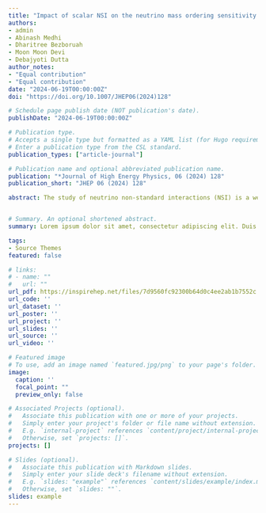 ```yaml
---
title: "Impact of scalar NSI on the neutrino mass ordering sensitivity at DUNE, HK and KNO"
authors:
- admin
- Abinash Medhi
- Dharitree Bezboruah
- Moon Moon Devi
- Debajyoti Dutta
author_notes:
- "Equal contribution"
- "Equal contribution"
date: "2024-06-19T00:00:00Z"
doi: "https://doi.org/10.1007/JHEP06(2024)128"

# Schedule page publish date (NOT publication's date).
publishDate: "2024-06-19T00:00:00Z"

# Publication type.
# Accepts a single type but formatted as a YAML list (for Hugo requirements).
# Enter a publication type from the CSL standard.
publication_types: ["article-journal"]

# Publication name and optional abbreviated publication name.
publication: "*Journal of High Energy Physics, 06 (2024) 128"
publication_short: "JHEP 06 (2024) 128"

abstract: The study of neutrino non-standard interactions (NSI) is a well-motivated phenomenological scenario to explore new physics beyond the Standard Model. The possible scalar coupling of neutrinos (ν) with matter is one of such new physics scenarios that appears as a sub-dominant effect that can impact the ν-oscillations in matter. The presence of scalar NSI introduces an additional contribution directly to the ν-mass matrix in the interaction Hamiltonian and subsequently to the ν-oscillations. This indicates that scalar NSI may have a significant impact on measurements related to ν-oscillations e.g. leptonic CP phase octant and neutrino mass ordering (MO). The linear scaling of the effects of scalar NSI with matter density also motivates its exploration in long-baseline (LBL) experiments. In this paper, we study the impact of a scalar-mediated NSI on the MO sensitivity of DUNE, HK and HK+KNO, which are upcoming LBL experiments. We study the impact on MO sensitivities at these experiments assuming that scalar NSI parameters are present in nature and is known from other non-LBL experiments. We observe that the presence of diagonal scalar NSI elements can significantly affect the ν-mass ordering sensitivities. We then also combine the data from DUNE with HK and HK+KNO to explore possible synergy among these experiments in a wider parameter space. We also observe a significant enhancement in the MO sensitivities for the combined analysis.


# Summary. An optional shortened abstract.
summary: Lorem ipsum dolor sit amet, consectetur adipiscing elit. Duis posuere tellus ac convallis placerat. Proin tincidunt magna sed ex sollicitudin condimentum.

tags:
- Source Themes
featured: false

# links:
# - name: ""
#   url: ""
url_pdf: https://inspirehep.net/files/7d9560fc92300b64d0c4ee2ab1b7552c
url_code: ''
url_dataset: ''
url_poster: ''
url_project: ''
url_slides: ''
url_source: ''
url_video: ''

# Featured image
# To use, add an image named `featured.jpg/png` to your page's folder. 
image:
  caption: ''
  focal_point: ""
  preview_only: false

# Associated Projects (optional).
#   Associate this publication with one or more of your projects.
#   Simply enter your project's folder or file name without extension.
#   E.g. `internal-project` references `content/project/internal-project/index.md`.
#   Otherwise, set `projects: []`.
projects: []

# Slides (optional).
#   Associate this publication with Markdown slides.
#   Simply enter your slide deck's filename without extension.
#   E.g. `slides: "example"` references `content/slides/example/index.md`.
#   Otherwise, set `slides: ""`.
slides: example
---
```

